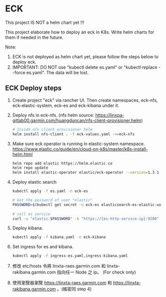 # ECK

This project IS NOT a helm chart yet !!!
 
This project elaborate how to deploy an eck in K8s. Write helm charts for them if needed in the future.
 
Note:  
1. ECK is not deployed as helm chart yet, please follow the steps below to deploy eck.
2. IMPORTANT: DO NOT use "kubectl delete es.yaml" or "kubectl replace --force es.yaml". The data will be lost.

## ECK Deploy steps

1. Create project "eck" via rancher UI. Then create namespaces, eck-nfs, eck-elastic-system, eck-es and eck-kibana under it.

2. Deploy nfs in eck-nfs. (nfs helm source: https://linxpa-gitlab00.garmin.com/huangduncan/nfs-client-provisioner.helm)
   ```bash
   # Inside nfs client provisioner helm
   helm install nfs-client . -f eck-values.yaml -n=eck-nfs
   ```

3. Make sure eck operator is running in elastic-system namespace.
   https://www.elastic.co/guide/en/cloud-on-k8s/master/k8s-install-helm.html
   ```bash
   helm repo add elastic https://helm.elastic.co
   helm repo update
   helm install elastic-operator elastic/eck-operator --version=1.3.1 -n eck-elastic-system
   ```

4. Deploy elastic search
   ```bash
   kubectl apply -f es.yaml -n eck-es
   
   # Get the password of user "elastic"
   PASSWORD=$(kubectl get secret -n eck-es elasticsearch-es-elastic-user -o go-template='{{.data.elastic | base64decode}}')
       
   # call es service
   curl -u "elastic:$PASSWORD" -k "https://{es-http-service-ip}:9200"
   ```
 
5. Deploy kibana.
   ```bash
   kubectl apply -f kibana.yaml -n eck-kibana
   ```

6. Set ingress for es and kibana.
   ```bash
   kubectl apply -f ingress-es.yaml,ingress-kibana.yaml
   ```
   
7. 修改 etc/hosts 令將 linxta-raes.garmin.com 和 linxta-rakibana.garmin.com 指向任一 Node 之 ip。 (For check only)

8. 使用瀏覽器瀏覽 https://linxta-raes.garmin.com 和 https://linxta-rakibana.garmin.com 。(帳密同 step 4)